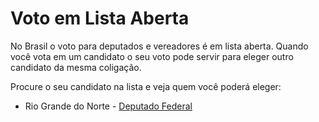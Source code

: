 # Voto em Lista Aberta

No Brasil o voto para deputados e vereadores é em lista aberta.
Quando você vota em um candidato o seu voto pode servir para eleger outro candidato da mesma coligação.

Procure o seu candidato na lista e veja quem você poderá eleger:

 + Rio Grande do Norte - [Deputado Federal](rn-federal.md)
